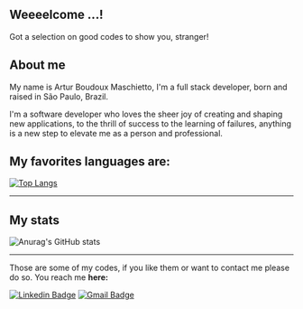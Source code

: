 <h2>Weeeelcome ...!</h2>

Got a selection on good codes to show you, stranger!

<h2>About me</h2>

My name is Artur Boudoux Maschietto, I'm a full stack developer, born and raised in São Paulo, Brazil.
<p>I'm a software developer who loves the sheer joy of creating and shaping new applications, to the thrill of success to the learning of failures, anything is a new step to elevate me as a person and professional.</p>

<h2>My favorites languages are:</h2>

[![Top Langs](https://github-readme-stats.vercel.app/api/top-langs/?username=abmaschietto&exclude_repo=portfolio-tcb,abmaschietto.github.io&show_icons=true&hide=html,teX&theme=maroongold)](https://github.com/anuraghazra/github-readme-stats) 

_____________

<h2>My stats</h2>

![Anurag's GitHub stats](https://github-readme-stats.vercel.app/api?username=abmaschietto&show_icons=true&theme=maroongold)

_____________

<p>Those are some of my codes, if you like them or want to contact me please do so. You reach me  <b>here:</b></p>

[![Linkedin Badge](https://img.shields.io/badge/-LinkedIn-blue?style=flat-round&logo=Linkedin&logoColor=white&link=https://www.linkedin.com/in/artur-boudoux/)](https://www.linkedin.com/in/artur-boudoux/) 
[![Gmail Badge](https://img.shields.io/badge/-arturboudoux@gmail.com-c14438?style=flat-round&logo=Gmail&logoColor=white&link=mailto:arturboudoux@gmail.com)](mailto:arturboudoux@gmail.com)
